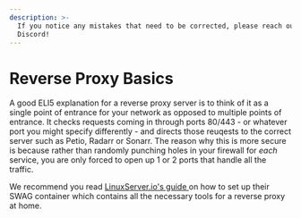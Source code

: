 ```yaml
---
description: >-
  If you notice any mistakes that need to be corrected, please reach out on
  Discord!
---
```


# Reverse Proxy Basics

A good ELI5 explanation for a reverse proxy server is to think of it as a single point of entrance for your network as opposed to multiple points of entrance. It checks requests coming in through  ports 80/443 - or whatever port you might specify differently - and directs those reuqests to the correct server such as Petio, Radarr or Sonarr. The reason why this is more secure is because rather than randomly punching holes in your firewall for _each_ service, you are only forced to open up 1 or 2 ports that handle all the traffic.

We recommend you read [LinuxServer.io's guide ](https://docs.linuxserver.io/general/swag)on how to set up their SWAG container which contains all the necessary tools for a reverse proxy at home.

